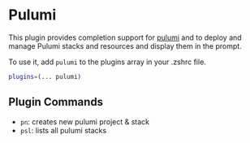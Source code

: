 # Pulumi
This plugin provides completion support for [pulumi](https://www.pulumi.com/) and to deploy and manage Pulumi stacks and resources and display them in the prompt.

To use it, add `pulumi` to the plugins array in your .zshrc file.

```zsh
plugins=(... pulumi)
```

## Plugin Commands

- `pn`: creates new pulumi project & stack
- `psl`: lists all pulumi stacks